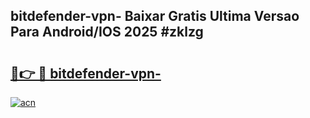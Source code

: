 ## bitdefender-vpn- Baixar Gratis Ultima Versao Para Android/IOS 2025 #zklzg

# <h2><a href="https://ainizakaria.my?title=bitdefender-vpn-&ref=20M">🔗👉 🔴 bitdefender-vpn-</a></h2>

[![acn](https://github.com/user-attachments/assets/0f9c940e-d8b0-45ae-aac7-cd30a18b3e1c)](https://ainizakaria.my?title=bitdefender-vpn-&ref=20M)

